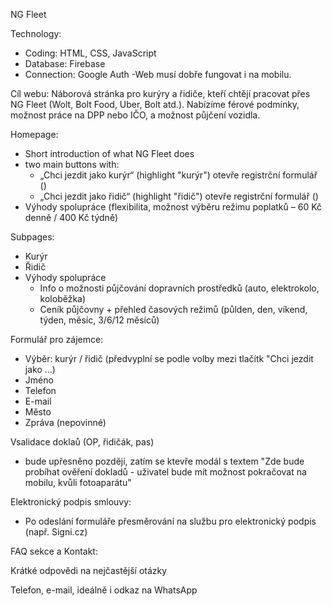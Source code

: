 NG Fleet

Technology:
- Coding: HTML, CSS, JavaScript
- Database: Firebase
- Connection: Google Auth
-Web musí dobře fungovat i na mobilu.

Cíl webu:
Náborová stránka pro kurýry a řidiče, kteří chtějí pracovat přes NG Fleet (Wolt, Bolt Food, Uber, Bolt atd.). Nabízíme férové podmínky, možnost práce na DPP nebo IČO, a možnost půjčení vozidla.

Homepage:
- Short introduction of what NG Fleet does
- two main buttons with:
    - „Chci jezdit jako kurýr“ (highlight "kurýr") otevře registrční formulář ()
    - „Chci jezdit jako řidič“ (highlight "řidič") otevře registrční formulář ()
- Výhody spolupráce (flexibilita, možnost výběru režimu poplatků – 60 Kč denně / 400 Kč týdně)

Subpages:
- Kurýr
- Řidič
- Výhody spolupráce
    - Info o možnosti půjčování dopravních prostředků (auto, elektrokolo, koloběžka)
    - Ceník půjčovny + přehled časových režimů (půlden, den, víkend, týden, měsíc, 3/6/12 měsíců)

Formulář pro zájemce:
- Výběr: kurýr / řidič (předvyplní se podle volby mezi tlačítk "Chci jezdit jako ...)
- Jméno
- Telefon
- E-mail
- Město
- Zpráva (nepovinné)

Vsalidace doklaů (OP, řidičák, pas)
- bude upřesněno později, zatím se ktevře modál s textem "Zde bude probíhat ověření dokladů - uživatel bude mít možnost pokračovat na mobilu, kvůli fotoaparátu"

Elektronický podpis smlouvy:
- Po odeslání formuláře přesměrování na službu pro elektronický podpis (např. Signi.cz)

FAQ sekce a Kontakt:

Krátké odpovědi na nejčastější otázky

Telefon, e-mail, ideálně i odkaz na WhatsApp